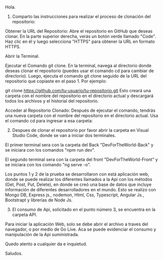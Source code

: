 Hola.

1. Comparto las instrucciones para realizar el proceso de clonación del repositorio:

Obtener la URL del Repositorio:
Abre el repositorio en GitHub que deseas clonar. En la parte superior derecha, verás un botón verde llamado "Code". Haz clic en él y luego selecciona "HTTPS" para obtener la URL en formato HTTPS.

Abrir la Terminal.

Ejecutar el Comando git clone.
En la terminal, navega al directorio donde deseas clonar el repositorio (puedes usar el comando cd para cambiar de directorio). Luego, ejecuta el comando git clone seguido de la URL del repositorio que copiaste en el paso 1. Por ejemplo:

git clone https://github.com/tu-usuario/tu-repositorio.git
Esto creará una carpeta con el nombre del repositorio en el directorio actual y descargará todos los archivos y el historial del repositorio.

Acceder al Repositorio Clonado:
Después de ejecutar el comando, tendrás una nueva carpeta con el nombre del repositorio en el directorio actual. Usa el comando cd para ingresar a esa carpeta:

2. Despues de clonar el repositorio por favor abrir la carpeta en Visual Studio Code, donde se van a iniciar dos terminales.

El primer terminal sera con la carpeta del Back "DevForTheWorld-Back" y se iniciara con los comandos "npm run dev".

El segundo terminal sera con la carpeta del front "DevForTheWorld-Front" y se iniciara con los comando "ng serve -o".

Los puntos 1 y 2 de la prueba se desarrollaron con está aplicación web, donde se puede realizar los diferentes llamados a la Api con los métodos (Get, Post, Put, Delete), en donde se creó una base de datos que incluye información de diferentes desarrolladores en el mundo. Esto se realizo con Mongo DB, Express js., nodemon, Html, Css, Typescript, Angular Js., Bootstrapt y librerías de Node Js.

3. El consumo de Api, solicitado en el punto número 3, se encuentra en la carpeta API.

Para iniciar la aplicación Web, solo se debe abrir el archivo a traves del navegador, o por medio de Go Live. Aca se puede evidenciar el consumo y manipulación de la Api suministrada.

Quedo atento a cualquier da e inquietud.

Saludos.
